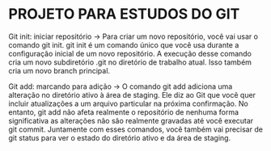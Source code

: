 # PROJETO PARA ESTUDOS DO GIT 


Git init: iniciar repositório -> Para criar um novo repositório, você vai usar o comando git init. 
git init é um comando único que você usa durante a configuração inicial de um novo repositório. 
A execução desse comando cria um novo subdiretório .git no diretório de trabalho atual. Isso também cria um novo branch principal.

Git add: marcando para adição -> O comando git add adiciona uma alteração no diretório ativo à área de staging. Ele diz ao Git que você quer incluir atualizações a um arquivo particular na próxima confirmação. No entanto, git add não afeta realmente o repositório de nenhuma forma significativa as alterações não são realmente gravadas até você executar git commit.
Juntamente com esses comandos, você também vai precisar de git status para ver o estado do diretório ativo e da área de staging.
